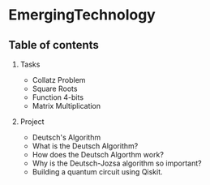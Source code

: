 # EmergingTechnology

## Table of contents

1. Tasks
    - Collatz Problem
    - Square Roots
    - Function 4-bits
    - Matrix Multiplication

2. Project
    - Deutsch's Algorithm
    - What is the Deutsch Algorithm?
    - How does the Deutsch Algorthm work?
    - Why is the Deutsch-Jozsa algorithm so important?
    - Building a quantum circuit using Qiskit.

